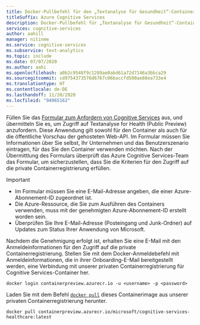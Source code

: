 ```yaml
---
title: Docker-Pullbefehl für den „Textanalyse für Gesundheit“-Container
titleSuffix: Azure Cognitive Services
description: Docker-Pullbefehl für „Textanalyse für Gesundheit“-Container
services: cognitive-services
author: aahill
manager: nitinme
ms.service: cognitive-services
ms.subservice: text-analytics
ms.topic: include
ms.date: 07/07/2020
ms.author: aahi
ms.openlocfilehash: a0b2c9548f9c1289ae0abd61a72d7146a3bbca29
ms.sourcegitcommit: cd9754373576d6767c06baccfd500ae88ea733e4
ms.translationtype: HT
ms.contentlocale: de-DE
ms.lasthandoff: 11/20/2020
ms.locfileid: "94965162"
---
```

Füllen Sie das [Formular zum Anfordern von Cognitive Services](https://aka.ms/csgate) aus, und übermitteln Sie es, um Zugriff auf Textanalyse for Health (Public Preview) anzufordern.  Diese Anwendung gilt sowohl für den Container als auch für die öffentliche Vorschau der gehosteten Web-API.
Im Formular müssen Sie Informationen über Sie selbst, Ihr Unternehmen und das Benutzerszenario eintragen, für das Sie den Container verwenden möchten. Nach der Übermittlung des Formulars überprüft das Azure Cognitive Services-Team das Formular, um sicherzustellen, dass Sie die Kriterien für den Zugriff auf die private Containerregistrierung erfüllen.

> [!IMPORTANT]
> * Im Formular müssen Sie eine E-Mail-Adresse angeben, die einer Azure-Abonnement-ID zugeordnet ist.
> * Die Azure-Ressource, die Sie zum Ausführen des Containers verwenden, muss mit der genehmigten Azure-Abonnement-ID erstellt worden sein. 
> * Überprüfen Sie Ihre E-Mail-Adresse (Posteingang und Junk-Ordner) auf Updates zum Status Ihrer Anwendung von Microsoft.

Nachdem die Genehmigung erfolgt ist, erhalten Sie eine E-Mail mit den Anmeldeinformationen für den Zugriff auf die private Containerregistrierung.  Stellen Sie mit dem Docker-Anmeldebefehl mit Anmeldeinformationen, die in ihrer Onboarding-E-Mail bereitgestellt werden, eine Verbindung mit unserer privaten Containerregistrierung für Cognitive Services-Container her.


```Docker
docker login containerpreview.azurecr.io -u <username> -p <password>
```

Laden Sie mit dem Befehl [`docker pull`](https://docs.docker.com/engine/reference/commandline/pull/) dieses Containerimage aus unserer privaten Containerregistrierung herunter.

```
docker pull containerpreview.azurecr.io/microsoft/cognitive-services-healthcare:latest
```
